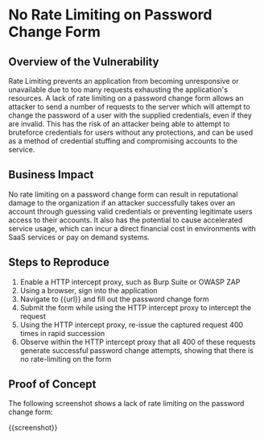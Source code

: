 # No Rate Limiting on Password Change Form

## Overview of the Vulnerability

Rate Limiting prevents an application from becoming unresponsive or unavailable due to too many requests exhausting the application's resources. A lack of rate limiting on a password change form allows an attacker to send a number of requests to the server which will attempt to change the password of a user with the supplied credentials, even if they are invalid. This has the risk of an attacker being able to attempt to bruteforce credentials for users without any protections, and can be used as a method of credential stuffing and compromising accounts to the service.

## Business Impact

No rate limiting on a password change form can result in reputational damage to the organization if an attacker successfully takes over an account through guessing valid credentials or preventing legitimate users access to their accounts. It also has the potential to cause accelerated service usage, which can incur a direct financial cost in environments with SaaS services or pay on demand systems.

## Steps to Reproduce

1. Enable a HTTP intercept proxy, such as Burp Suite or OWASP ZAP
1. Using a browser, sign into the application
1. Navigate to {{url}} and fill out the password change form
1. Submit the form while using the HTTP intercept proxy to intercept the request
1. Using the HTTP intercept proxy, re-issue the captured request 400 times in rapid succession
1. Observe within the HTTP intercept proxy that all 400 of these requests generate successful password change attempts, showing that there is no rate-limiting on the form

## Proof of Concept

The following screenshot shows a lack of rate limiting on the password change form:

{{screenshot}}
